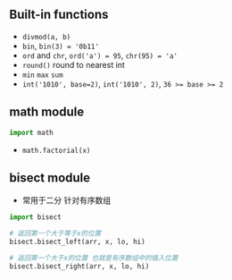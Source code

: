 

## Built-in functions

- `divmod(a, b)`
- `bin`, `bin(3) = '0b11'`
- `ord` and `chr`, `ord('a') = 95`, `chr(95) = 'a'`
- `round()` round to nearest int
- `min` `max` `sum`
- `int('1010', base=2)`, `int('1010', 2)`, `36 >= base >= 2`

## math module

```python
import math
```
- `math.factorial(x)`

## bisect module

- 常用于二分 针对有序数组

```python
import bisect

# 返回第一个大于等于x的位置
bisect.bisect_left(arr, x, lo, hi)

# 返回第一个大于x的位置 也就是有序数组中的插入位置
bisect.bisect_right(arr, x, lo, hi)
```
